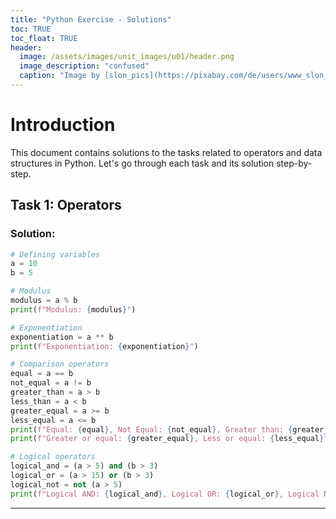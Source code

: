 ```yaml
---
title: "Python Exercise - Solutions"
toc: TRUE
toc_float: TRUE
header:
  image: /assets/images/unit_images/u01/header.png
  image_description: "confused"
  caption: "Image by [slon_pics](https://pixabay.com/de/users/www_slon_pics-5203613/?utm_source=link-attribution&amp;utm_medium=referral&amp;utm_campaign=image&amp;utm_content=2261021) [from pixabay](https://pixabay.com/de/?utm_source=link-attribution&amp;utm_medium=referral&amp;utm_campaign=image&amp;utm_content=2261021)"
---
```


# Introduction

This document contains solutions to the tasks related to operators and data structures in Python. Let's go through each task and its solution step-by-step.

## Task 1: Operators

### Solution:

```python
# Defining variables
a = 10
b = 5

# Modulus
modulus = a % b
print(f"Modulus: {modulus}")

# Exponentiation
exponentiation = a ** b
print(f"Exponentiation: {exponentiation}")

# Comparison operators
equal = a == b
not_equal = a != b
greater_than = a > b
less_than = a < b
greater_equal = a >= b
less_equal = a <= b
print(f"Equal: {equal}, Not Equal: {not_equal}, Greater than: {greater_than}, Less than: {less_than}")
print(f"Greater or equal: {greater_equal}, Less or equal: {less_equal}")

# Logical operators
logical_and = (a > 5) and (b > 3)
logical_or = (a > 15) or (b > 3)
logical_not = not (a > 5)
print(f"Logical AND: {logical_and}, Logical OR: {logical_or}, Logical NOT: {logical_not}")
```
---